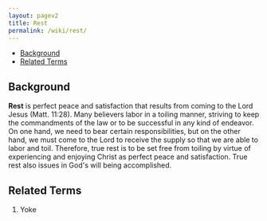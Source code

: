 ```yaml
---
layout: pagev2
title: Rest
permalink: /wiki/rest/
---
```

- [Background](#background)
- [Related Terms](#related-terms)

## Background

**Rest** is perfect peace and satisfaction that results from coming to the Lord Jesus (Matt. 11:28). Many believers labor in a toiling manner, striving to keep the commandments of the law or to be successful in any kind of endeavor. On one hand, we need to bear certain responsibilities, but on the other hand, we must come to the Lord to receive the supply so that we are able to labor and toil. Therefore, true rest is to be set free from toiling by virtue of experiencing and enjoying Christ as perfect peace and satisfaction. True rest also issues in God's will being accomplished.

## Related Terms

1. Yoke
